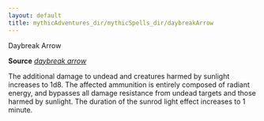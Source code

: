 ```yaml
---
layout: default
title: mythicAdventures_dir/mythicSpells_dir/daybreakArrow
---
```

Daybreak Arrow

**Source** [_daybreak arrow_](../ultimateCombat_dir/spells_dir/daybreakArrow#_daybreak-arrow)

The additional damage to undead and creatures harmed by sunlight increases to 1d8. The affected ammunition is entirely composed of radiant energy, and bypasses all damage resistance from undead targets and those harmed by sunlight. The duration of the sunrod light effect increases to 1 minute.

